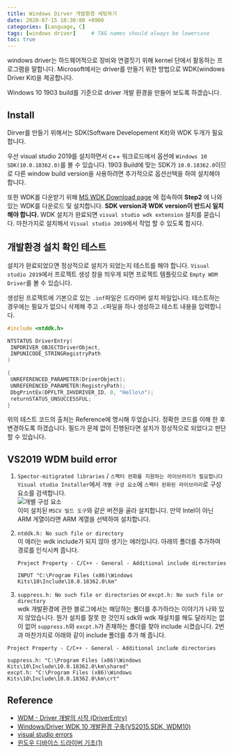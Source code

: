 ```yaml
---
title: Windows Dirver 개발환경 세팅하기
date: 2020-07-15 18:30:00 +0900
categories: [Language, C]
tags: [windows driver]     # TAG names should always be lowercase
toc: true
---
```


windows driver는 하드웨어적으로 장비와 연결짓기 위해 kernel 단에서 활동하는 프로그램을 말합니다.
Microsoft에서는 driver를 만들기 위한 방법으로 WDK(windows Driver Kit)을 제공합니다.

Windows 10 1903 build를 기준으로 driver 개발 환경을 만들어 보도록 하겠습니다.

## Install

Dirver를 만들기 위해서는 SDK(Software Developement Kit)와 WDK 두개가 필요합니다.

우선 visual studio 2019를 설치하면서 c++ 워크로드에서 옵션에 ```Windows 10 SDK(10.0.18362.0)```를 볼 수 있습니다.
1903 Build에 맞는 SDK가 ```10.0.18362.0```이므로 다른 window build version을 사용하려면 추가적으로 옵션선택을 하여 설치해야 합니다.

또한 WDK를 다운받기 위해 [MS WDK Download page](https://docs.microsoft.com/ko-kr/windows-hardware/drivers/other-wdk-downloads)
에 접속하여 __Step2__ 에 나와 있는 WDK를 다운로드 및 설치합니다. **SDK version과 WDK version이 반드시 일치해야 합니다.**
WDK 설치가 완료되면 ```visual studio wdk extension``` 설치를 묻습니다.
마찬가지로 설치해서 ```Visual studio 2019```에서 작업 할 수 있도록 합시다.

## 개발환경 설치 확인 테스트

설치가 완료되었으면 정상적으로 설치가 되었는지 테스트를 해야 합니다.
```Visual studio 2019```에서 프로젝트 생성 창을 띄우게 되면 프로젝트 템플릿으로 ```Empty WDM Driver```를 볼 수 있습니다.

생성된 프로젝트에 기본으로 있는  ```.inf```파일은 드라이버 설치 파일입니다.
테스트하는 경우에는 필요가 없으니 삭제해 주고 ```.c```파일을 하나 생성하고 테스트 내용을 입력합니다.

```c
#include <ntddk.h>

NTSTATUS DriverEntry(
 INPDRIVER_OBJECTDriverObject,
 INPUNICODE_STRINGRegistryPath
)

{
 UNREFERENCED_PARAMETER(DriverObject);
 UNREFERENCED_PARAMETER(RegistryPath);
 DbgPrintEx(DPFLTR_IHVDRIVER_ID, 0, "Hello\n");
 returnSTATUS_UNSUCCESSFUL;
}
```

위의 테스트 코드의 출처는 Reference에 명시해 두었습니다. 정확한 코드를 이해 한 후 변경하도록 하겠습니다.
필드가 문제 없이 진행된다면 설치가 정상적으로 되었다고 판단 할 수 있습니다.

## VS2019 WDM build error

1. ```Spector-mitigrated libraries``` / ```스펙터 완화를 지원하는 라이브러리가 필요합니다```  
```Visual studio Installer```에서 ```개별 구성 요소```에 ```스펙터 완화된 라이브러리```로 구성 요소를 검색합니다.  
![개별 구성 요소](/assets/img/20-07-15_WDK.png)  
이미 설치된 ```MSCV 빌드 도구```와 같은 버전을 골라 설치합니다. 만약 Intel이 아닌 ARM 게열이라면 ARM 계열을 선택하여 설치합니다.

2. ```ntddk.h: No such file or directory```  
이 에러는 wdk include가 되지 않아 생기는 에러입니다. 아래의 폴더를 추가하여 경로를 인식시켜 줍니다.  

    ```common
    Project Property - C/C++ - General - Additional include directories

    INPUT "C:\Program Files (x86)\Windows Kits\10\Include\10.0.18362.0\km"
    ```

3. ```suppress.h: No such file or directories``` or ```excpt.h: No such file or directory```  
wdk 개발환경에 관한 블로그에서는 해당하는 폴더를 추가하라는 이야기가 나와 있지 않았습니다.
뭔가 설치를 잘못 한 것인지 sdk와 wdk 재설치를 해도 달라지는 없이 없어 ```suppress.h```와 ```excpt.h```가 존재하는 폴더를 찾아 include 시켰습니다.
2번과 마찬가지로 아래와 같이 include 폴더를 추가 해 줍니다.  

```common
Project Property - C/C++ - General - Additional include directories

suppress.h: "C:\Program Files (x86)\Windows Kits\10\Include\10.0.18362.0\km\shared"
excpt.h: "C:\Program Files (x86)\Windows Kits\10\Include\10.0.18362.0\km\crt"
```

## Reference

* [WDM - Driver 개발의 시작 (DriverEntry)](https://cshmax.tistory.com/1)
* [Windows/Driver WDK 10 개발환경 구축(VS2015,SDK, WDM10)](https://m.blog.naver.com/lucidmaj7/221086265628)
* [visual studio errors](https://m.blog.naver.com/jonghong0316/221593313898)
* [윈도우 디바이스 드라이버 기초(1)](https://nroses-taek.tistory.com/276)